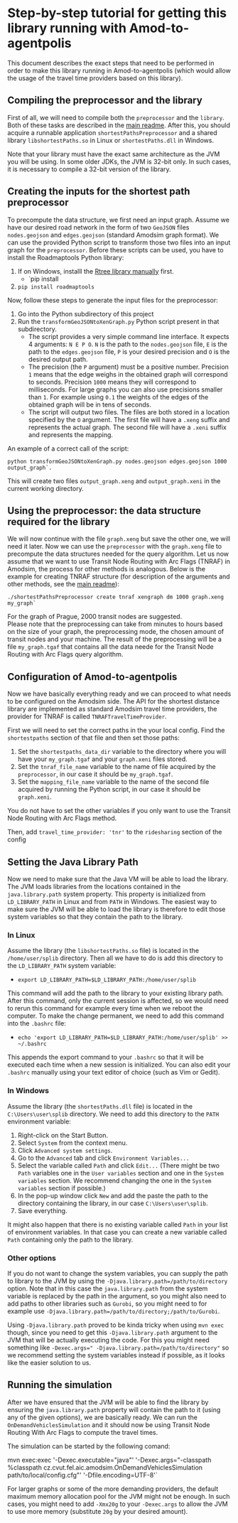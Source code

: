 Step-by-step tutorial for getting this library running with Amod-to-agentpolis
==============================================================================

This document describes the exact steps that need to be performed in order to make this library running in 
Amod-to-agentpolis (which would allow the usage of the travel time providers based on this library).

Compiling the preprocessor and the library
------------------------------------------

First of all, we will need to compile both the `preprocessor` and the `library`.
Both of these tasks are described in the [main readme](./README.md).
After this, you should acquire a runnable application `shortestPathsPreprocessor` and a shared 
library `libshortestPaths.so` in Linux or `shortestPaths.dll` in Windows. 

Note that your library must have the exact same architecture as the JVM you will be using. 
In some older JDKs, the JVM is 32-bit only. 
In such cases, it is necessary to compile a 32-bit version of the library.

Creating the inputs for the shortest path preprocessor
------------------------------------------------------

To precompute the data structure, we first need an input graph. 
Assume we have our desired road network in the form of two `GeoJSON` files `nodes.geojson` and `edges.geojson` 
(standard Amodsim graph format). 
We can use the provided Python script to transform those two files into an input graph for the `preprocessor`.
Before these scripts can be used, you have to install the Roadmaptools Python library:

1. If on Windows, installl the [Rtree library manually](https://www.lfd.uci.edu/~gohlke/pythonlibs/#rtree) first.
	* `pip install <path to downloaded wheel>
2. `pip install roadmaptools`

Now, follow these steps to generate the input files for the preprocessor:

1. Go into the Python subdirectory of this project
2. Run the `transformGeoJSONtoXenGraph.py` Python script present in that subdirectory.
   * The script provides a very simple command line interface. 
	It expects 4 arguments: `N E P O`. 
	`N` is the path to the `nodes.geojson` file, `E` is the path to the `edges.geojson` file, `P` is your desired 
	precision and `O` is the desired output path.
   * The precision (the `P` argument) must be a positive number. 
	Precision `1` means that the edge weighs in the obtained graph will correspond to seconds. 
	Precision `1000` means they will correspond to milliseconds. 
	For large graphs you can also use precisions smaller than `1`. 
	For example using `0.1` the weights of the edges of the obtained graph will be in tens of seconds.
   * The script will output two files. 
	The files are both stored in a location specified by the `O` argument. 
	The first file will have a `.xeng` suffix and represents the actual graph. 
	The second file will have a `.xeni` suffix and represents the mapping.

An example of a correct call of the script: 

```
python transformGeoJSONtoXenGraph.py nodes.geojson edges.geojson 1000 output_graph`. 
```
This will create two files `output_graph.xeng` and `output_graph.xeni` in the current working directory.


Using the preprocessor: the data structure required for the library
-------------------------------------------------------------------

We will now continue with the file `graph.xeng` but save the other one, we will need it later. 
Now we can use the `preprocessor` with the `graph.xeng` file to precompute the data structures needed for the query 
algorithm. 
Let us now assume that we want to use Transit Node Routing with Arc Flags (TNRAF) in Amodsim, the process for
other methods is analogous. 
Below is the example for creating TNRAF structure (for description of the arguments and other methods, see the 
[main readme](./README.md)):

```
./shortestPathsPreprocessor create tnraf xengraph dm 1000 graph.xeng my_graph`
```

For the graph of Prague, 2000 transit nodes are suggested.    
Please note that the preprocessing can take from minutes to hours based on the size of your graph, the preprocessing 
mode, the chosen amount of transit nodes and your machine.
The result of the preprocessing will be a file `my_graph.tgaf` that contains all the data neede for the Transit Node 
Routing with Arc Flags query algorithm.


Configuration of Amod-to-agentpolis
-----------------------------------

Now we have basically everything ready and we can proceed to what needs to be configured on the Amodsim side.
The API for the shortest distance library are implemented as standard Amodsim travel time providers, the provider for
TNRAF is called `TNRAFTravelTimeProvider`. 

First we will need to set the correct paths in the your local config. 
Find the `shortestpaths` section of that file and then set those paths:

1. Set the `shortestpaths_data_dir` variable to the directory where you will have your `my_graph.tgaf` and 
your `graph.xeni` files stored.
2. Set the `tnraf_file_name` variable to the name of file acquired by the `preprocessor`, in our case it should 
be `my_graph.tgaf`.
3. Set the `mapping_file_name` variable to the name of the second file acquired by running the Python script, in our 
case it should be `graph.xeni`.

You do not have to set the other variables if you only want to use the Transit Node Routing with Arc Flags method.

Then, add `travel_time_provider: 'tnr'` to the `ridesharing` section of the config 


Setting the Java Library Path
-----------------------------

Now we need to make sure that the Java VM will be able to load the library. 
The JVM loads libraries from the locations contained in the `java.library.path` system property.
This property is initialized from `LD_LIBRARY_PATH` in Linux and from `PATH` in Windows. 
The easiest way to make sure the JVM will be able to load the library is therefore to edit those system variables 
so that they contain the path to the library.

### In Linux

Assume the library (the `libshortestPaths.so` file) is located in the `/home/user/splib` directory. Then all we have 
to do is add this directory to the `LD_LIBRARY_PATH` system variable:

- `export LD_LIBRARY_PATH=$LD_LIBRARY_PATH:/home/user/splib`

This command will add the path to the library to your existing library path. 
After this command, only the current session is affected, so we would need to rerun this command for example every time 
when we reboot the computer. 
To make the change permanent, we need to add this command into the `.bashrc` file:

- `echo 'export LD_LIBRARY_PATH=$LD_LIBRARY_PATH:/home/user/splib' >> ~/.bashrc`

This appends the export command to your `.bashrc` so that it will be executed each time when a new session is 
initialized. You can also edit your `.bashrc` manually using your text editor of choice (such as Vim or Gedit).

### In Windows

Assume the library (the `shortestPaths.dll` file) is located in the `C:\Users\user\splib` directory. 
We need to add this directory to the `PATH` environment variable:

1. Right-click on the Start Button.
2. Select `System` from the context menu.
3. Click `Advanced system settings`.
4. Go to the `Advanced` tab and click `Environment Variables...`
5. Select the variable called `Path` and click `Edit...` (There might be two `Path` variables one in the 
`User variables` section and one in the `System variables` section. We recommend changing the one in the 
`System variables` section if possible.)
6. In the pop-up window click `New` and add the paste the path to the directory containing the library, in our case 
`C:\Users\user\splib`.
7. Save everything.

It might also happen that there is no existing variable called `Path` in your list of environment variables. 
In that case you can create a new variable called `Path` containing only the path to the library.

### Other options

If you do not want to change the system variables, you can supply the path to library to the JVM by using the 
`-Djava.library.path=/path/to/directory` option. Note that in this case the `java.library.path` from the system 
variable is replaced by the path in the argument, so you might also need to add paths to other libraries such as 
`Gurobi`, so you might need to for example use `-Djava.library.path=/path/to/directory;/path/to/Gurobi`. 

Using `-Djava.library.path` proved to be kinda tricky when using `mvn exec` though, since you need to get this 
`-Djava.library.path` argument to the JVM that will be actually executing the code. 
For this you might need something like `-Dexec.args=" -Djava.library.path=/path/to/directory"` so we recommend setting 
the system variables instead if possible, as it looks like the easier solution to us.

Running the simulation
----------------------

After we have ensured that the JVM will be able to find the library by ensuring the `java.library.path` property will 
contain the path to it (using any of the given options), we are basically ready. 
We can run the `OnDemandVehiclesSimulation` and it should now be using Transit Node Routing With Arc Flags to compute 
the travel times.

The simulation can be started by the following comand:

mvn exec:exec '-Dexec.executable="java"' '-Dexec.args="-classpath %classpath cz.cvut.fel.aic.amodsim.OnDemandVehiclesSimulation path/to/local/config.cfg"' '-Dfile.encoding=UTF-8'`

For larger graphs or some of the more demanding providers, the default maximum memory allocation pool for the JVM 
might not be enough. In such cases, you might need to add `-Xmx20g` to your `-Dexec.args` to allow the JVM to use more 
memory (substitute `20g` by your desired amount).

